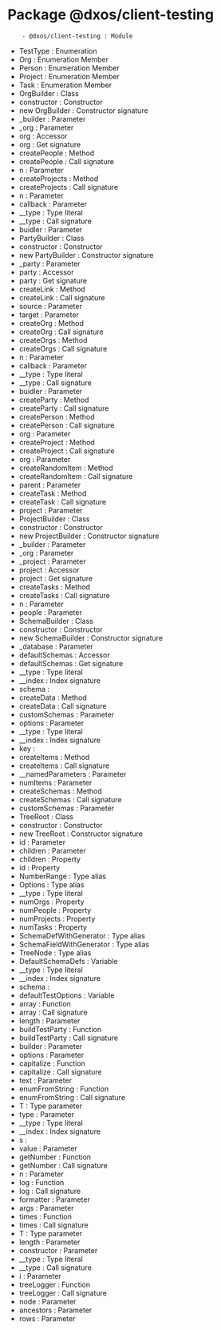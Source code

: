 # Package @dxos/client-testing

        - @dxos/client-testing : Module
- TestType : Enumeration
- Org : Enumeration Member
- Person : Enumeration Member
- Project : Enumeration Member
- Task : Enumeration Member
- OrgBuilder : Class
- constructor : Constructor
- new OrgBuilder : Constructor signature
- _builder : Parameter
- _org : Parameter
- org : Accessor
- org : Get signature
- createPeople : Method
- createPeople : Call signature
- n : Parameter
- createProjects : Method
- createProjects : Call signature
- n : Parameter
- callback : Parameter
- __type : Type literal
- __type : Call signature
- buidler : Parameter
- PartyBuilder : Class
- constructor : Constructor
- new PartyBuilder : Constructor signature
- _party : Parameter
- party : Accessor
- party : Get signature
- createLink : Method
- createLink : Call signature
- source : Parameter
- target : Parameter
- createOrg : Method
- createOrg : Call signature
- createOrgs : Method
- createOrgs : Call signature
- n : Parameter
- callback : Parameter
- __type : Type literal
- __type : Call signature
- buidler : Parameter
- createParty : Method
- createParty : Call signature
- createPerson : Method
- createPerson : Call signature
- org : Parameter
- createProject : Method
- createProject : Call signature
- org : Parameter
- createRandomItem : Method
- createRandomItem : Call signature
- parent : Parameter
- createTask : Method
- createTask : Call signature
- project : Parameter
- ProjectBuilder : Class
- constructor : Constructor
- new ProjectBuilder : Constructor signature
- _builder : Parameter
- _org : Parameter
- _project : Parameter
- project : Accessor
- project : Get signature
- createTasks : Method
- createTasks : Call signature
- n : Parameter
- people : Parameter
- SchemaBuilder : Class
- constructor : Constructor
- new SchemaBuilder : Constructor signature
- _database : Parameter
- defaultSchemas : Accessor
- defaultSchemas : Get signature
- __type : Type literal
- __index : Index signature
- schema :
- createData : Method
- createData : Call signature
- customSchemas : Parameter
- options : Parameter
- __type : Type literal
- __index : Index signature
- key :
- createItems : Method
- createItems : Call signature
- __namedParameters : Parameter
- numItems : Parameter
- createSchemas : Method
- createSchemas : Call signature
- customSchemas : Parameter
- TreeRoot : Class
- constructor : Constructor
- new TreeRoot : Constructor signature
- id : Parameter
- children : Parameter
- children : Property
- id : Property
- NumberRange : Type alias
- Options : Type alias
- __type : Type literal
- numOrgs : Property
- numPeople : Property
- numProjects : Property
- numTasks : Property
- SchemaDefWithGenerator : Type alias
- SchemaFieldWithGenerator : Type alias
- TreeNode : Type alias
- DefaultSchemaDefs : Variable
- __type : Type literal
- __index : Index signature
- schema :
- defaultTestOptions : Variable
- array : Function
- array : Call signature
- length : Parameter
- buildTestParty : Function
- buildTestParty : Call signature
- builder : Parameter
- options : Parameter
- capitalize : Function
- capitalize : Call signature
- text : Parameter
- enumFromString : Function
- enumFromString : Call signature
- T : Type parameter
- type : Parameter
- __type : Type literal
- __index : Index signature
- s :
- value : Parameter
- getNumber : Function
- getNumber : Call signature
- n : Parameter
- log : Function
- log : Call signature
- formatter : Parameter
- args : Parameter
- times : Function
- times : Call signature
- T : Type parameter
- length : Parameter
- constructor : Parameter
- __type : Type literal
- __type : Call signature
- i : Parameter
- treeLogger : Function
- treeLogger : Call signature
- node : Parameter
- ancestors : Parameter
- rows : Parameter
